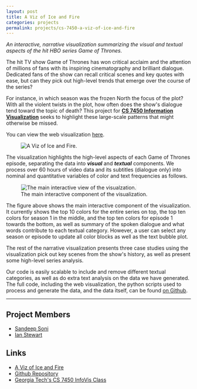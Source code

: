 ```yaml
---
layout: post
title: A Viz of Ice and Fire
categories: projects
permalink: projects/cs-7450-a-viz-of-ice-and-fire
---
```


*An interactive, narrative visualization summarizing the visual and textual aspects of the hit HBO series Game of Thrones.*

The hit TV show Game of Thrones has won critical acclaim and the attention of millions of fans with its inspiring cinematography and brilliant dialogue. Dedicated fans of the show can recall critical scenes and key quotes with ease, but can they pick out high-level trends that emerge over the course of the series? 

For instance, in which season was the frozen North the focus of the plot? With all the violent twists in the plot, how often does the show's dialogue tend toward the topic of death? This project for **[CS 7450 Information Visualization][infovis]** seeks to highlight these large-scale patterns that might otherwise be missed.

You can view the web visualization [here][viz].

<figure>
  <img src="/images/projects/cs-7450-a-viz-of-ice-and-fire/cover.png" alt="A Viz of Ice and Fire.">
</figure>

The visualization highlights the high-level aspects of each Game of Thrones episode, separating the data into ***visual*** and ***textual*** components. We process over 60 hours of video data and its subtitles (dialogue only) into nominal and quantitative variables of color and text frequencies as follows.

<figure>
  <img src="/images/projects/cs-7450-a-viz-of-ice-and-fire/cover2-cropped.png" alt="The main interactive view of the visualzation." style="border: 1px solid #ECECEC">
  <figcaption>The main interactive component of the visualization.</figcaption>
</figure>

The figure above shows the main interactive component of the visualization. It currently shows the top 10 colors for the entire series on top, the top ten colors for season 1 in the middle, and the top ten colors for episode 1 towards the bottom, as well as summary of the spoken dialogue and what words contribute to each textual category. However, a user can select any season or episode to update all color blocks as well as the text bubble plot. 

The rest of the narrative visualization presents three case studies using the visualization pick out key scenes from the show's history, as well as present some high-level series analysis.

Our code is easily scalable to include and remove different textual categories, as well as do extra text analysis on the data we have generated. The full code, including the web visualization, the python scripts used to process and generate the data, and the data itself, can be found [on Github][github].

***

## Project Members
* [Sandeep Soni][sandeep]
* [Ian Stewart][ian]

## Links
* [A Viz of Ice and Fire][viz]
* [Github Repository][github]
* [Georgia Tech's CS 7450 InfoVis Class][infovis]

[fred]: http://fredhohman.com "David Munechika"
[ian]: http://ianbstewart.github.io/ "Ian Stewart"
[sandeep]: http://sandeepsoni.github.io "Sandeep Soni"

[github]: https://github.com/fredhohman/a-viz-of-ice-and-fire "Github Repository."
[viz]: http://fredhohman.com/a-viz-of-ice-and-fire/ "A Viz of Ice and Fire."
[infovis]: http://www.cc.gatech.edu/~stasko/7450/ "Georgia Tech's Information Visualization Class"
